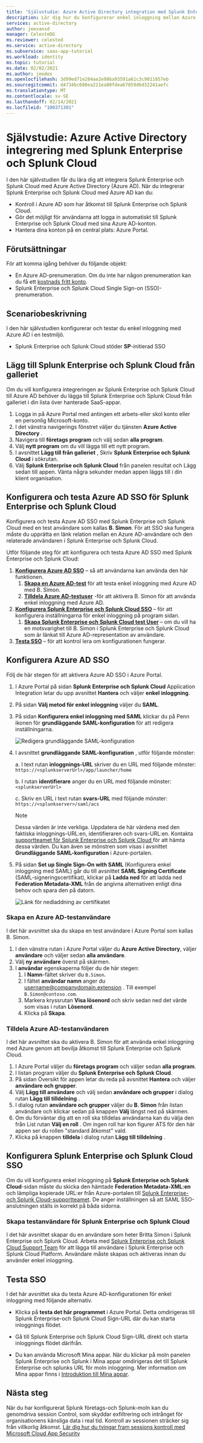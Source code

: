 ```yaml
---
title: 'Självstudie: Azure Active Directory integration med Splunk Enterprise och Splunk Cloud | Microsoft Docs'
description: Lär dig hur du konfigurerar enkel inloggning mellan Azure Active Directory och Splunk Enterprise och Splunk Cloud.
services: active-directory
author: jeevansd
manager: CelesteDG
ms.reviewer: celested
ms.service: active-directory
ms.subservice: saas-app-tutorial
ms.workload: identity
ms.topic: tutorial
ms.date: 02/02/2021
ms.author: jeedes
ms.openlocfilehash: 3d99ed71e284ae2e986a93591a61c3c9011857eb
ms.sourcegitcommit: d4734bc680ea221ea80fdea67859d6d32241aefc
ms.translationtype: MT
ms.contentlocale: sv-SE
ms.lasthandoff: 02/14/2021
ms.locfileid: "100371301"
---
```

# <a name="tutorial-azure-active-directory-integration-with-splunk-enterprise-and-splunk-cloud"></a>Självstudie: Azure Active Directory integrering med Splunk Enterprise och Splunk Cloud

I den här självstudien får du lära dig att integrera Splunk Enterprise och Splunk Cloud med Azure Active Directory (Azure AD). När du integrerar Splunk Enterprise och Splunk Cloud med Azure AD kan du:

* Kontroll i Azure AD som har åtkomst till Splunk Enterprise och Splunk Cloud.
* Gör det möjligt för användarna att logga in automatiskt till Splunk Enterprise och Splunk Cloud med sina Azure AD-konton.
* Hantera dina konton på en central plats: Azure Portal.

## <a name="prerequisites"></a>Förutsättningar

För att komma igång behöver du följande objekt:

* En Azure AD-prenumeration. Om du inte har någon prenumeration kan du få ett [kostnads fritt konto](https://azure.microsoft.com/free/).
* Splunk Enterprise och Splunk Cloud Single Sign-on (SSO)-prenumeration.

## <a name="scenario-description"></a>Scenariobeskrivning

I den här självstudien konfigurerar och testar du enkel inloggning med Azure AD i en testmiljö.

* Splunk Enterprise och Splunk Cloud stöder **SP**-initierad SSO

## <a name="add-splunk-enterprise-and-splunk-cloud-from-the-gallery"></a>Lägg till Splunk Enterprise och Splunk Cloud från galleriet

Om du vill konfigurera integreringen av Splunk Enterprise och Splunk Cloud till Azure AD behöver du lägga till Splunk Enterprise och Splunk Cloud från galleriet i din lista över hanterade SaaS-appar.

1. Logga in på Azure Portal med antingen ett arbets-eller skol konto eller en personlig Microsoft-konto.
1. I det vänstra navigerings fönstret väljer du tjänsten **Azure Active Directory** .
1. Navigera till **företags program** och välj sedan **alla program**.
1. Välj **nytt program** om du vill lägga till ett nytt program.
1. I avsnittet **Lägg till från galleriet** , Skriv **Splunk Enterprise och Splunk Cloud** i sökrutan.
1. Välj **Splunk Enterprise och Splunk Cloud** från panelen resultat och Lägg sedan till appen. Vänta några sekunder medan appen läggs till i din klient organisation.

## <a name="configure-and-test-azure-ad-sso-for-splunk-enterprise-and-splunk-cloud"></a>Konfigurera och testa Azure AD SSO för Splunk Enterprise och Splunk Cloud

Konfigurera och testa Azure AD SSO med Splunk Enterprise och Splunk Cloud med en test användare som kallas **B. Simon**. För att SSO ska fungera måste du upprätta en länk relation mellan en Azure AD-användare och den relaterade användaren i Splunk Enterprise och Splunk Cloud.

Utför följande steg för att konfigurera och testa Azure AD SSO med Splunk Enterprise och Splunk Cloud:

1. **[Konfigurera Azure AD SSO](#configure-azure-ad-sso)** – så att användarna kan använda den här funktionen.
    1. **[Skapa en Azure AD-test](#create-an-azure-ad-test-user)** för att testa enkel inloggning med Azure AD med B. Simon.
    1. **[Tilldela Azure AD-testuser](#assign-the-azure-ad-test-user)** -för att aktivera B. Simon för att använda enkel inloggning med Azure AD.
1. **[Konfigurera Splunk Enterprise och Splunk Cloud SSO](#configure-splunk-enterprise-and-splunk-cloud-sso)** – för att konfigurera inställningarna för enkel inloggning på program sidan.
    1. **[Skapa Splunk Enterprise och Splunk Cloud test User](#create-splunk-enterprise-and-splunk-cloud-test-user)** – om du vill ha en motsvarighet till B. Simon i Splunk Enterprise och Splunk Cloud som är länkat till Azure AD-representation av användare.
1. **[Testa SSO](#test-sso)** – för att kontrol lera om konfigurationen fungerar.

## <a name="configure-azure-ad-sso"></a>Konfigurera Azure AD SSO

Följ de här stegen för att aktivera Azure AD SSO i Azure Portal.

1. I Azure Portal på sidan **Splunk Enterprise och Splunk Cloud** Application Integration letar du upp avsnittet **Hantera** och väljer **enkel inloggning**.
1. På sidan **Välj metod för enkel inloggning** väljer du **SAML**.
1. På sidan **Konfigurera enkel inloggning med SAML** klickar du på Penn ikonen för **grundläggande SAML-konfiguration** för att redigera inställningarna.

   ![Redigera grundläggande SAML-konfiguration](common/edit-urls.png)
4. I avsnittet **grundläggande SAML-konfiguration** , utför följande mönster:

    a. I text rutan **inloggnings-URL** skriver du en URL med följande mönster: `https://<splunkserverUrl>/app/launcher/home`

    b. I rutan **identifierare** anger du en URL med följande mönster: `<splunkserverUrl>`

    c. Skriv en URL i text rutan **svars-URL** med följande mönster: `https://<splunkserver>/saml/acs`

    > [!NOTE]
    > Dessa värden är inte verkliga. Uppdatera de här värdena med den faktiska inloggnings-URL:en, identifieraren och svars-URL:en. Kontakta [supportteamet för Splunk Enterprise och Splunk Cloud ](https://www.splunk.com/en_us/about-splunk/contact-us.html) för att hämta dessa värden. Du kan även se mönstren som visas i avsnittet **Grundläggande SAML-konfiguration** i Azure-portalen.

5. På sidan **Set up Single Sign-On with SAML** (Konfigurera enkel inloggning med SAML) går du till avsnittet **SAML Signing Certificate** (SAML-signeringscertifikat), klickar på **Ladda ned** för att ladda ned **Federation Metadata-XML** från de angivna alternativen enligt dina behov och spara den på datorn.

    ![Länk för nedladdning av certifikatet](common/metadataxml.png)

### <a name="create-an-azure-ad-test-user"></a>Skapa en Azure AD-testanvändare

I det här avsnittet ska du skapa en test användare i Azure Portal som kallas B. Simon.

1. I den vänstra rutan i Azure Portal väljer du **Azure Active Directory**, väljer **användare** och väljer sedan **alla användare**.
1. Välj **ny användare** överst på skärmen.
1. I **användar** egenskaperna följer du de här stegen:
   1. I **Namn**-fältet skriver du `B.Simon`.  
   1. I fältet **användar namn** anger du username@companydomain.extension . Till exempel `B.Simon@contoso.com`.
   1. Markera kryssrutan **Visa lösenord** och skriv sedan ned det värde som visas i rutan **Lösenord**.
   1. Klicka på **Skapa**.

### <a name="assign-the-azure-ad-test-user"></a>Tilldela Azure AD-testanvändaren

I det här avsnittet ska du aktivera B. Simon för att använda enkel inloggning med Azure genom att bevilja åtkomst till Splunk Enterprise och Splunk Cloud.

1. I Azure Portal väljer du **företags program** och väljer sedan **alla program**.
1. I listan program väljer du **Splunk Enterprise och Splunk Cloud**.
1. På sidan Översikt för appen letar du reda på avsnittet **Hantera** och väljer **användare och grupper**.
1. Välj **Lägg till användare** och välj sedan **användare och grupper** i dialog rutan **Lägg till tilldelning** .
1. I dialog rutan **användare och grupper** väljer du **B. Simon** från listan användare och klickar sedan på knappen **Välj** längst ned på skärmen.
1. Om du förväntar dig att en roll ska tilldelas användarna kan du välja den från List rutan **Välj en roll** . Om ingen roll har kon figurer ATS för den här appen ser du rollen "standard åtkomst" vald.
1. Klicka på knappen **tilldela** i dialog rutan **Lägg till tilldelning** .

## <a name="configure-splunk-enterprise-and-splunk-cloud-sso"></a>Konfigurera Splunk Enterprise och Splunk Cloud SSO

  Om du vill konfigurera enkel inloggning på **Splunk Enterprise och Splunk Cloud**-sidan måste du skicka den hämtade **Federation Metadata-XML:en** och lämpliga kopierade URL:er från Azure-portalen till [Splunk Enterprise- och Splunk Cloud-supportteamet](https://www.splunk.com/en_us/about-splunk/contact-us.html). De anger inställningen så att SAML SSO-anslutningen ställs in korrekt på båda sidorna.

### <a name="create-splunk-enterprise-and-splunk-cloud-test-user"></a>Skapa testanvändare för Splunk Enterprise och Splunk Cloud

I det här avsnittet skapar du en användare som heter Britta Simon i Splunk Enterprise och Splunk Cloud. Arbeta med [Splunk Enterprise och Splunk Cloud Support Team](https://www.splunk.com/en_us/about-splunk/contact-us.html) för att lägga till användare i Splunk Enterprise och Splunk Cloud Platform. Användare måste skapas och aktiveras innan du använder enkel inloggning.

## <a name="test-sso"></a>Testa SSO

I det här avsnittet ska du testa Azure AD-konfigurationen för enkel inloggning med följande alternativ. 

* Klicka på **testa det här programmet** i Azure Portal. Detta omdirigeras till Splunk Enterprise-och Splunk Cloud Sign-URL där du kan starta inloggnings flödet. 

* Gå till Splunk Enterprise och Splunk Cloud Sign-URL direkt och starta inloggnings flödet därifrån.

* Du kan använda Microsoft Mina appar. När du klickar på moln panelen Splunk Enterprise och Splunk i Mina appar omdirigeras det till Splunk Enterprise och splunks URL för moln inloggning. Mer information om Mina appar finns i [Introduktion till Mina appar](https://docs.microsoft.com/azure/active-directory/user-help/my-apps-portal-end-user-access).

## <a name="next-steps"></a>Nästa steg

När du har konfigurerat Splunk företags-och Splunk-moln kan du genomdriva session Control, som skyddar exfiltrering och intrånget för organisationens känsliga data i real tid. Kontroll av sessionen sträcker sig från villkorlig åtkomst. [Lär dig hur du tvingar fram sessions kontroll med Microsoft Cloud App Security](https://docs.microsoft.com/cloud-app-security/proxy-deployment-any-app)